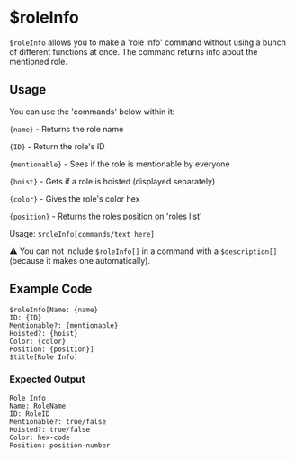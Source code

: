 # $roleInfo
`$roleInfo` allows you to make a 'role info' command without using a bunch of different functions at once. The command returns info about the mentioned role.

## Usage
You can use the 'commands' below within it:

`{name}` - Returns the role name

`{ID}` - Return the role's ID 

`{mentionable}` - Sees if the role is mentionable by everyone 

`{hoist}` - Gets if a role is hoisted (displayed separately) 

`{color}` - Gives the role's color hex 

`{position}` - Returns the roles position on 'roles list'


Usage: `$roleInfo[commands/text here]`



⚠️ You can not include `$roleInfo[]` in a command with a `$description[]` (because it makes one automatically).

## Example Code
```
$roleInfo[Name: {name}
ID: {ID}
Mentionable?: {mentionable}
Hoisted?: {hoist}
Color: {color}
Position: {position}]
$title[Role Info]
```

### Expected Output
```
Role Info
Name: RoleName
ID: RoleID
Mentionable?: true/false
Hoisted?: true/false
Color: hex-code
Position: position-number
```
